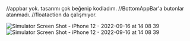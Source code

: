 //appbar yok. tasarımı çok beğenip kodladım. 
//BottomAppBar'a butonlar atanmadı.
//floataction da çalışmıyor.


![Simulator Screen Shot - iPhone 12 - 2022-09-16 at 14 08 39](https://user-images.githubusercontent.com/50921547/190625999-76f78bbc-daef-4235-827b-29bf4f19fbf7.png)
![Simulator Screen Shot - iPhone 12 - 2022-09-16 at 14 08 39](https://user-images.githubusercontent.com/50921547/190625989-f6865daf-1049-450a-a1f0-93030d1eea4b.png)
